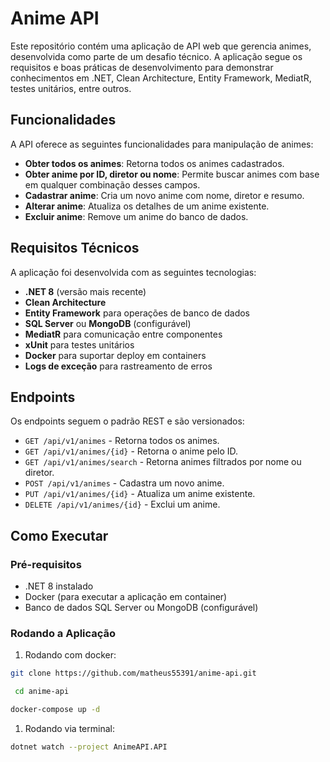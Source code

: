 # Anime API

Este repositório contém uma aplicação de API web que gerencia animes, desenvolvida como parte de um desafio técnico. A aplicação segue os requisitos e boas práticas de desenvolvimento para demonstrar conhecimentos em .NET, Clean Architecture, Entity Framework, MediatR, testes unitários, entre outros.

## Funcionalidades

A API oferece as seguintes funcionalidades para manipulação de animes:

- **Obter todos os animes**: Retorna todos os animes cadastrados.
- **Obter anime por ID, diretor ou nome**: Permite buscar animes com base em qualquer combinação desses campos.
- **Cadastrar anime**: Cria um novo anime com nome, diretor e resumo.
- **Alterar anime**: Atualiza os detalhes de um anime existente.
- **Excluir anime**: Remove um anime do banco de dados.

## Requisitos Técnicos

A aplicação foi desenvolvida com as seguintes tecnologias:

- **.NET 8** (versão mais recente)
- **Clean Architecture**
- **Entity Framework** para operações de banco de dados
- **SQL Server** ou **MongoDB** (configurável)
- **MediatR** para comunicação entre componentes
- **xUnit** para testes unitários
- **Docker** para suportar deploy em containers
- **Logs de exceção** para rastreamento de erros

## Endpoints

Os endpoints seguem o padrão REST e são versionados:

- `GET /api/v1/animes` - Retorna todos os animes.
- `GET /api/v1/animes/{id}` - Retorna o anime pelo ID.
- `GET /api/v1/animes/search` - Retorna animes filtrados por nome ou diretor.
- `POST /api/v1/animes` - Cadastra um novo anime.
- `PUT /api/v1/animes/{id}` - Atualiza um anime existente.
- `DELETE /api/v1/animes/{id}` - Exclui um anime.

## Como Executar

### Pré-requisitos

- .NET 8 instalado
- Docker (para executar a aplicação em container)
- Banco de dados SQL Server ou MongoDB (configurável)

### Rodando a Aplicação

1. Rodando com docker:

```bash
git clone https://github.com/matheus55391/anime-api.git
```

```bash
 cd anime-api
```

```bash
docker-compose up -d
```

1. Rodando via terminal:

```bash
dotnet watch --project AnimeAPI.API
```
